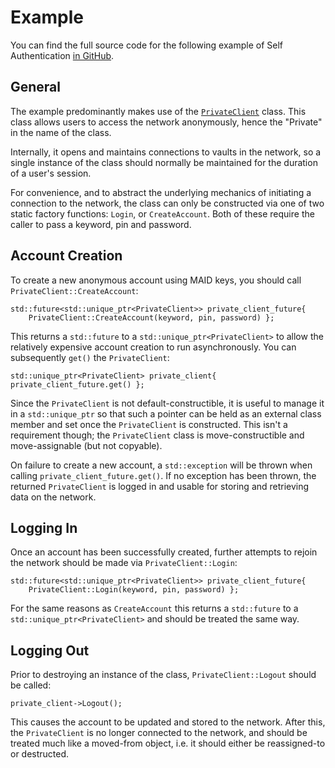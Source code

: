 # Example

You can find the full source code for the following example of Self Authentication [in GitHub](https://github.com/maidsafe/maidsafe-examples/tree/master/code/002_authentication).

## General

The example predominantly makes use of the [`PrivateClient`](https://github.com/maidsafe/MaidSafe-API/blob/master/include/maidsafe/private_client.h) class.  This class allows users to access the network anonymously, hence the "Private" in the name of the class.

Internally, it opens and maintains connections to vaults in the network, so a single instance of the class should normally be maintained for the duration of a user's session.

For convenience, and to abstract the underlying mechanics of initiating a connection to the network, the class can only be constructed via one of two static factory functions: `Login`, or `CreateAccount`.  Both of these require the caller to pass a keyword, pin and password.

## Account Creation

To create a new anonymous account using MAID keys, you should call `PrivateClient::CreateAccount`:

    std::future<std::unique_ptr<PrivateClient>> private_client_future{
        PrivateClient::CreateAccount(keyword, pin, password) };

This returns a `std::future` to a `std::unique_ptr<PrivateClient>` to allow the relatively expensive account creation to run asynchronously.  You can subsequently `get()` the `PrivateClient`:

    std::unique_ptr<PrivateClient> private_client{ private_client_future.get() };

Since the `PrivateClient` is not default-constructible, it is useful to manage it in a `std::unique_ptr` so that such a pointer can be held as an external class member and set once the `PrivateClient` is constructed.  This isn't a requirement though; the `PrivateClient` class is move-constructible and move-assignable (but not copyable).

On failure to create a new account, a `std::exception` will be thrown when calling `private_client_future.get()`.  If no exception has been thrown, the returned `PrivateClient` is logged in and usable for storing and retrieving data on the network.

## Logging In

Once an account has been successfully created, further attempts to rejoin the network should be made via `PrivateClient::Login`:

    std::future<std::unique_ptr<PrivateClient>> private_client_future{
        PrivateClient::Login(keyword, pin, password) };

For the same reasons as `CreateAccount` this returns a `std::future` to a `std::unique_ptr<PrivateClient>` and should be treated the same way.

## Logging Out

Prior to destroying an instance of the class, `PrivateClient::Logout` should be called:

    private_client->Logout();

This causes the account to be updated and stored to the network.  After this, the `PrivateClient` is no longer connected to the network, and should be treated much like a moved-from object, i.e. it should either be reassigned-to or destructed.
